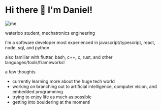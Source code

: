 # Hi there 👋 I'm Daniel!

![me](https://user-images.githubusercontent.com/67433232/133932259-d464313f-e369-45eb-b649-75602867cfae.png)

waterloo student, mechatronics engineering

i'm a software developer most experienced in javascript/typescript, react, node, sql, and python

also familiar with flutter, bash, c++, c, rust, and other languages/tools/frameworks!

a few thoughts
* currently learning more about the huge tech world
* working on branching out to artificial intelligence, computer vision, and embedded programming
* trying to enjoy life as much as possible
* getting into bouldering at the moment!

<!--
**danielq987/danielq987** is a ✨ _special_ ✨ repository because its `README.md` (this file) appears on your GitHub profile.

Here are some ideas to get you started:

- 🔭 I’m currently working on ...
- 🌱 I’m currently learning ...
- 👯 I’m looking to collaborate on ...
- 🤔 I’m looking for help with ...
- 💬 Ask me about ...
- 📫 How to reach me: ...
- 😄 Pronouns: ...
- ⚡ Fun fact: ...
-->
